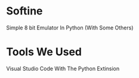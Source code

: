 # Softine
Simple 8 bit Emulator In Python (With Some Others)
# Tools We Used
Visual Studio Code With The Python Extinsion
